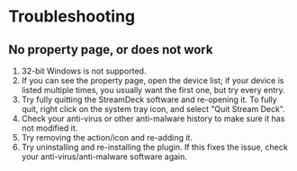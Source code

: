 # Troubleshooting

## No property page, or does not work

1. 32-bit Windows is not supported.
2. If you can see the property page, open the device list; if your device is listed multiple times, you usually want the first one, but try every entry.
3. Try fully quitting the StreamDeck software and re-opening it. To fully quit, right click on the system tray icon, and select "Quit Stream Deck".
4. Check your anti-virus or other anti-malware history to make sure it has not modified it.
5. Try removing the action/icon and re-adding it.
6. Try uninstalling and re-installing the plugin. If this fixes the issue, check your anti-virus/anti-malware software again.
